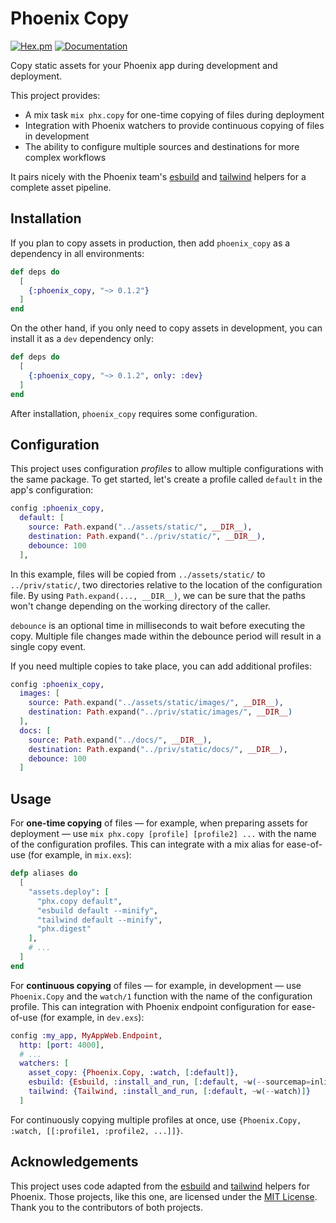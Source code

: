 # Phoenix Copy

[![Hex.pm](https://img.shields.io/hexpm/v/phoenix_copy)](https://hex.pm/packages/phoenix_copy)
[![Documentation](https://img.shields.io/badge/hex-docs-blue)](https://hexdocs.pm/phoenix_copy)

Copy static assets for your Phoenix app during development and deployment.

This project provides:

* A mix task `mix phx.copy` for one-time copying of files during deployment
* Integration with Phoenix watchers to provide continuous copying of files in development
* The ability to configure multiple sources and destinations for more complex workflows

It pairs nicely with the Phoenix team's [esbuild](https://github.com/phoenixframework/esbuild) and [tailwind](https://github.com/phoenixframework/tailwind) helpers for a complete asset pipeline.

## Installation

If you plan to copy assets in production, then add `phoenix_copy` as a dependency in all environments:

```elixir
def deps do
  [
    {:phoenix_copy, "~> 0.1.2"}
  ]
end
```

On the other hand, if you only need to copy assets in development, you can install it as a `dev` dependency only:

```elixir
def deps do
  [
    {:phoenix_copy, "~> 0.1.2", only: :dev}
  ]
end
```

After installation, `phoenix_copy` requires some configuration.

## Configuration

This project uses configuration _profiles_ to allow multiple configurations with the same package.
To get started, let's create a profile called `default` in the app's configuration:

```elixir
config :phoenix_copy,
  default: [
    source: Path.expand("../assets/static/", __DIR__),
    destination: Path.expand("../priv/static/", __DIR__),
    debounce: 100
  ],
```

In this example, files will be copied from `../assets/static/` to `../priv/static/`, two directories relative to the location of the configuration file.
By using `Path.expand(..., __DIR__)`, we can be sure that the paths won't change depending on the working directory of the caller.

`debounce` is an optional time in milliseconds to wait before executing the copy.
Multiple file changes made within the debounce period will result in a single copy event.

If you need multiple copies to take place, you can add additional profiles:

```elixir
config :phoenix_copy,
  images: [
    source: Path.expand("../assets/static/images/", __DIR__),
    destination: Path.expand("../priv/static/images/", __DIR__)
  ],
  docs: [
    source: Path.expand("../docs/", __DIR__),
    destination: Path.expand("../priv/static/docs/", __DIR__),
    debounce: 100
  ]
```

## Usage

For **one-time copying** of files — for example, when preparing assets for deployment — use `mix phx.copy [profile] [profile2] ...` with the name of the configuration profiles.
This can integrate with a mix alias for ease-of-use (for example, in `mix.exs`):

```elixir
defp aliases do
  [
    "assets.deploy": [
      "phx.copy default",
      "esbuild default --minify",
      "tailwind default --minify",
      "phx.digest"
    ],
    # ...
  ]
end
```

For **continuous copying** of files — for example, in development — use `Phoenix.Copy` and the `watch/1` function with the name of the configuration profile.
This can integration with Phoenix endpoint configuration for ease-of-use (for example, in `dev.exs`):

```elixir
config :my_app, MyAppWeb.Endpoint,
  http: [port: 4000],
  # ...
  watchers: [
    asset_copy: {Phoenix.Copy, :watch, [:default]},
    esbuild: {Esbuild, :install_and_run, [:default, ~w(--sourcemap=inline --watch)]},
    tailwind: {Tailwind, :install_and_run, [:default, ~w(--watch)]}
  ]
```

For continuously copying multiple profiles at once, use `{Phoenix.Copy, :watch, [[:profile1, :profile2, ...]]}`.

## Acknowledgements

This project uses code adapted from the [esbuild](https://github.com/phoenixframework/esbuild) and [tailwind](https://github.com/phoenixframework/tailwind) helpers for Phoenix.
Those projects, like this one, are licensed under the [MIT License](LICENSE).
Thank you to the contributors of both projects.
